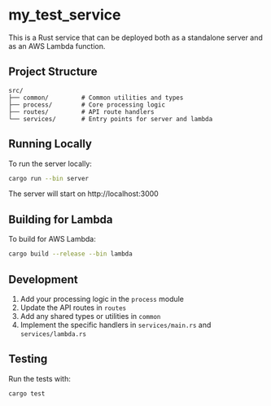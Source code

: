 # my_test_service

This is a Rust service that can be deployed both as a standalone server and as an AWS Lambda function.

## Project Structure

```
src/
├── common/         # Common utilities and types
├── process/        # Core processing logic
├── routes/         # API route handlers
└── services/       # Entry points for server and lambda
```

## Running Locally

To run the server locally:

```bash
cargo run --bin server
```

The server will start on http://localhost:3000

## Building for Lambda

To build for AWS Lambda:

```bash
cargo build --release --bin lambda
```

## Development

1. Add your processing logic in the `process` module
2. Update the API routes in `routes`
3. Add any shared types or utilities in `common`
4. Implement the specific handlers in `services/main.rs` and `services/lambda.rs`

## Testing

Run the tests with:

```bash
cargo test
``` 